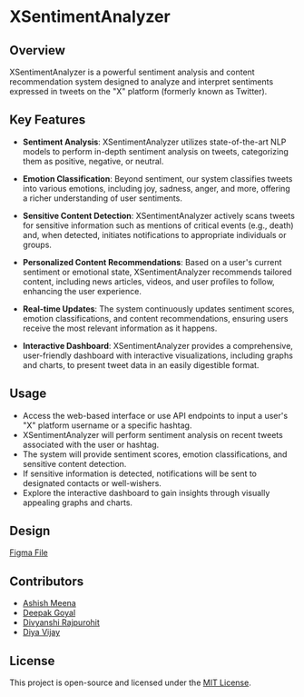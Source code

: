 # XSentimentAnalyzer

## Overview

XSentimentAnalyzer is a powerful sentiment analysis and content recommendation system designed to analyze and interpret sentiments expressed in tweets on the "X" platform (formerly known as Twitter).

## Key Features

- **Sentiment Analysis**: XSentimentAnalyzer utilizes state-of-the-art NLP models to perform in-depth sentiment analysis on tweets, categorizing them as positive, negative, or neutral.

- **Emotion Classification**: Beyond sentiment, our system classifies tweets into various emotions, including joy, sadness, anger, and more, offering a richer understanding of user sentiments.

- **Sensitive Content Detection**: XSentimentAnalyzer actively scans tweets for sensitive information such as mentions of critical events (e.g., death) and, when detected, initiates notifications to appropriate individuals or groups.

- **Personalized Content Recommendations**: Based on a user's current sentiment or emotional state, XSentimentAnalyzer recommends tailored content, including news articles, videos, and user profiles to follow, enhancing the user experience.

- **Real-time Updates**: The system continuously updates sentiment scores, emotion classifications, and content recommendations, ensuring users receive the most relevant information as it happens.

- **Interactive Dashboard**: XSentimentAnalyzer provides a comprehensive, user-friendly dashboard with interactive visualizations, including graphs and charts, to present tweet data in an easily digestible format.

## Usage

- Access the web-based interface or use API endpoints to input a user's "X" platform username or a specific hashtag.
- XSentimentAnalyzer will perform sentiment analysis on recent tweets associated with the user or hashtag.
- The system will provide sentiment scores, emotion classifications, and sensitive content detection.
- If sensitive information is detected, notifications will be sent to designated contacts or well-wishers.
- Explore the interactive dashboard to gain insights through visually appealing graphs and charts.

## Design

[Figma File](https://www.figma.com/file/gyd0VdgcAi0zgmU5XZWbh3/XSentimentAnalyzer?type=design&node-id=0%3A1&mode=design&t=KyW1008PTVBav3jA-1)

## Contributors 
- [Ashish Meena]()
- [Deepak Goyal]()
- [Divyanshi Rajpurohit]()
- [Diya Vijay](https://github.com/DiyaVj)

## License
This project is open-source and licensed under the [MIT License](https://github.com/DiyaVj/X-sentimental/blob/main/LICENSE).
